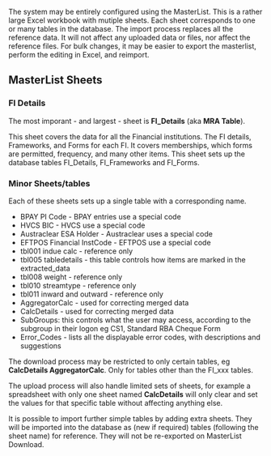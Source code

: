 The system may be entirely configured using the MasterList. This is a rather large Excel workbook with mutiple sheets.
Each sheet corresponds to one or many tables in the database.
The import process replaces all the reference data. It will not affect any uploaded data or files, nor affect the reference files.
For bulk changes, it may be easier to export the masterlist, perform the editing in Excel, and reimport.

## MasterList Sheets

### FI Details
The most imporant - and largest - sheet is **FI_Details** (aka **MRA Table**).

This sheet covers the data for all the Financial institutions. The FI details, Frameworks, and Forms for each FI. It covers memberships, which forms are permitted, frequency, and many other items. This sheet sets up the database tables FI_Details, FI_Frameworks and FI_Forms.

### Minor Sheets/tables
Each of these sheets sets up a single table with a corresponding name.
- BPAY PI Code - BPAY entries use a special code 
- HVCS BIC - HVCS use a special code
- Austraclear ESA Holder - Austraclear uses a special code
- EFTPOS Financial InstCode - EFTPOS use a special code
- tbl001 indue calc - reference only
- tbl005 tabledetails - this table controls how items are marked in the extracted_data 
- tbl008 weight - reference only
- tbl010 streamtype -  reference only
- tbl011 inward and outward - reference only
- AggregatorCalc - used for correcting merged data
- CalcDetails - used for correcting merged data
- SubGroups: this controls what the user may access, according to the subgroup in their logon 
eg CS1, Standard RBA Cheque Form
- Error_Codes - lists all the displayable error codes, with descriptions and suggestions

The download process may be restricted to only certain tables, eg **CalcDetails AggregatorCalc**. Only for tables other than the FI_xxx tables.

The upload process will also handle limited sets of sheets, for example a spreadsheet with only one sheet named **CalcDetails** will only clear and set the values for that specific table without affecting anything else.

It is possible to import further simple tables by adding extra sheets. They will be imported into the database as (new if required) tables (following the sheet name) for reference. They will not be re-exported on MasterList Download.
